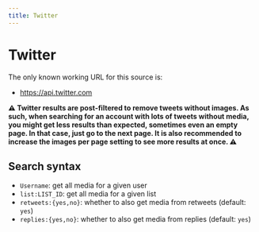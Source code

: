 ```yaml
---
title: Twitter
---
```



# Twitter

The only known working URL for this source is:
* <https://api.twitter.com>

**⚠️ Twitter results are post-filtered to remove tweets without images. As such, when searching for an account with lots of tweets without media, you might get less results than expected, sometimes even an empty page. In that case, just go to the next page. It is also recommended to increase the images per page setting to see more results at once. ⚠️**

## Search syntax

* `Username`: get all media for a given user
* `list:LIST_ID`: get all media for a given list
* `retweets:{yes,no}`: whether to also get media from retweets (default: `yes`)
* `replies:{yes,no}`: whether to also get media from replies (default: `yes`)